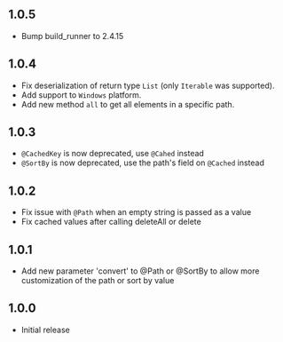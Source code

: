 ## 1.0.5

* Bump build_runner to 2.4.15

## 1.0.4

* Fix deserialization of return type `List` (only `Iterable` was supported).
* Add support to `Windows` platform.
* Add new method `all` to get all elements in a specific path.

## 1.0.3

* `@CachedKey` is now deprecated, use `@Cahed` instead
* `@SortBy` is now deprecated, use the path's field on `@Cached` instead

## 1.0.2

* Fix issue with `@Path` when an empty string is passed as a value
* Fix cached values after calling deleteAll or delete

## 1.0.1

* Add new parameter 'convert' to @Path or @SortBy to allow more customization of the path or sort by value

## 1.0.0

* Initial release 
